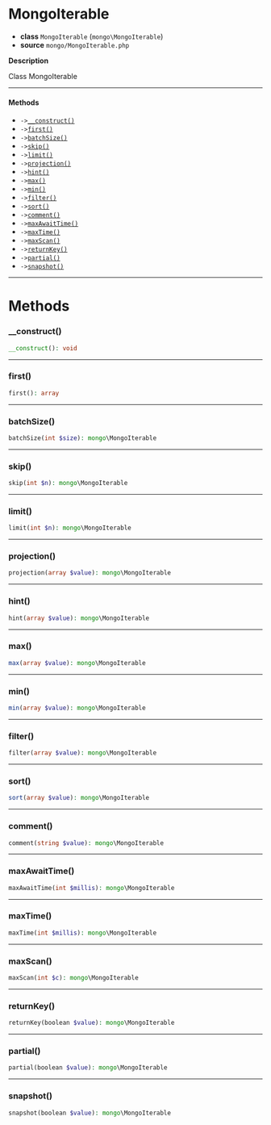 # MongoIterable

- **class** `MongoIterable` (`mongo\MongoIterable`)
- **source** `mongo/MongoIterable.php`

**Description**

Class MongoIterable

---

#### Methods

- `->`[`__construct()`](#method-__construct)
- `->`[`first()`](#method-first)
- `->`[`batchSize()`](#method-batchsize)
- `->`[`skip()`](#method-skip)
- `->`[`limit()`](#method-limit)
- `->`[`projection()`](#method-projection)
- `->`[`hint()`](#method-hint)
- `->`[`max()`](#method-max)
- `->`[`min()`](#method-min)
- `->`[`filter()`](#method-filter)
- `->`[`sort()`](#method-sort)
- `->`[`comment()`](#method-comment)
- `->`[`maxAwaitTime()`](#method-maxawaittime)
- `->`[`maxTime()`](#method-maxtime)
- `->`[`maxScan()`](#method-maxscan)
- `->`[`returnKey()`](#method-returnkey)
- `->`[`partial()`](#method-partial)
- `->`[`snapshot()`](#method-snapshot)

---
# Methods

<a name="method-__construct"></a>

### __construct()
```php
__construct(): void
```

---

<a name="method-first"></a>

### first()
```php
first(): array
```

---

<a name="method-batchsize"></a>

### batchSize()
```php
batchSize(int $size): mongo\MongoIterable
```

---

<a name="method-skip"></a>

### skip()
```php
skip(int $n): mongo\MongoIterable
```

---

<a name="method-limit"></a>

### limit()
```php
limit(int $n): mongo\MongoIterable
```

---

<a name="method-projection"></a>

### projection()
```php
projection(array $value): mongo\MongoIterable
```

---

<a name="method-hint"></a>

### hint()
```php
hint(array $value): mongo\MongoIterable
```

---

<a name="method-max"></a>

### max()
```php
max(array $value): mongo\MongoIterable
```

---

<a name="method-min"></a>

### min()
```php
min(array $value): mongo\MongoIterable
```

---

<a name="method-filter"></a>

### filter()
```php
filter(array $value): mongo\MongoIterable
```

---

<a name="method-sort"></a>

### sort()
```php
sort(array $value): mongo\MongoIterable
```

---

<a name="method-comment"></a>

### comment()
```php
comment(string $value): mongo\MongoIterable
```

---

<a name="method-maxawaittime"></a>

### maxAwaitTime()
```php
maxAwaitTime(int $millis): mongo\MongoIterable
```

---

<a name="method-maxtime"></a>

### maxTime()
```php
maxTime(int $millis): mongo\MongoIterable
```

---

<a name="method-maxscan"></a>

### maxScan()
```php
maxScan(int $c): mongo\MongoIterable
```

---

<a name="method-returnkey"></a>

### returnKey()
```php
returnKey(boolean $value): mongo\MongoIterable
```

---

<a name="method-partial"></a>

### partial()
```php
partial(boolean $value): mongo\MongoIterable
```

---

<a name="method-snapshot"></a>

### snapshot()
```php
snapshot(boolean $value): mongo\MongoIterable
```
